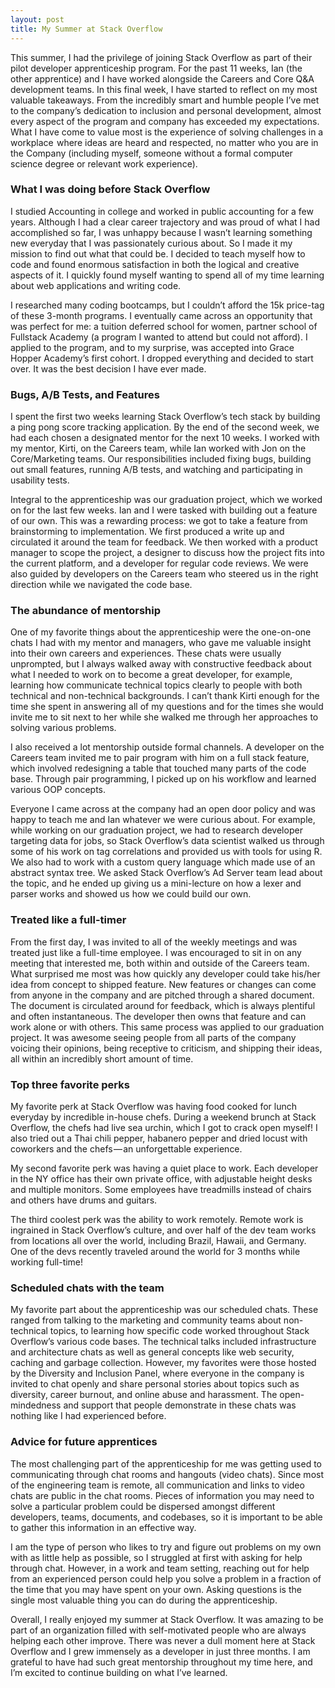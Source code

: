 ```yaml
---
layout: post
title: My Summer at Stack Overflow
---
```


This summer, I had the privilege of joining Stack Overflow as part of their pilot developer apprenticeship program. For the past 11 weeks, Ian (the other apprentice) and I have worked alongside the Careers and Core Q&A development teams. In this final week, I have started to reflect on my most valuable takeaways. From the incredibly smart and humble people I’ve met to the company’s dedication to inclusion and personal development, almost every aspect of the program and company has exceeded my expectations. What I have come to value most is the experience of solving challenges in a workplace  where ideas are heard and respected, no matter who you are in the Company (including myself, someone without a formal computer science degree or relevant work experience).

### What I was doing before Stack Overflow
I studied Accounting in college and worked in public accounting for a few years. Although I had a clear career trajectory and was proud of what I had accomplished so far, I was unhappy because I wasn’t learning something new everyday that I was passionately curious about. So I made it my mission to find out what that could be. I decided to teach myself how to code and found enormous satisfaction in both the logical and creative aspects of it. I quickly found myself wanting to spend all of my time learning about web applications and writing code. 

I researched many coding bootcamps, but I couldn’t afford the 15k price-tag of these 3-month programs. I eventually came across an opportunity that was perfect for me: a tuition deferred school for women, partner school of Fullstack Academy (a program I wanted to attend but could not afford). I applied to the program, and to my surprise, was accepted into Grace Hopper Academy’s first cohort. I dropped everything and decided to start over. It was the best decision I have ever made.


### Bugs, A/B Tests, and Features
I spent the first two weeks learning Stack Overflow’s tech stack by building a ping pong score tracking application. By the end of the second week, we had each chosen a designated mentor for the next 10 weeks. I worked with my mentor, Kirti, on the Careers team, while Ian worked with Jon on the Core/Marketing teams. Our responsibilities included fixing bugs, building out small features, running A/B tests, and watching and participating in usability tests.

Integral to the apprenticeship was our graduation project, which we worked on for the last few weeks. Ian and I were tasked with building out a feature of our own. This was a rewarding process: we got to take a feature from brainstorming to implementation. We first produced a write up and circulated it around the team for feedback. We then worked with a product manager to scope the project, a designer to discuss how the project fits into the current platform, and a developer for regular code reviews. We were also guided by developers on the Careers team who steered us in the right direction while we navigated the code base.

### The abundance of mentorship
One of my favorite things about the apprenticeship were the one-on-one chats I had with my mentor and managers, who gave me valuable insight into their own careers and experiences. These chats were usually unprompted, but I always walked away with constructive feedback about what I needed to work on to become a great developer, for example, learning how communicate technical topics clearly to people with both technical and non-technical backgrounds. I can’t thank Kirti enough for the time she spent in answering all of my questions and for the times she would invite me to sit next to her while she walked me through her approaches to solving various problems.

I also received a lot mentorship outside formal channels. A developer on the Careers team invited me to pair program with him on a full stack feature, which involved redesigning a table that touched many parts of the code base. Through pair programming, I picked up on his workflow and learned various OOP concepts.

Everyone I came across at the company had an open door policy and was happy to teach me and Ian whatever we were curious about. For example, while working on our graduation project, we had to research developer targeting data for jobs, so Stack Overflow’s data scientist walked us through some of his work on tag correlations and provided us with tools for using R. We also had to work with a custom query language which made use of an abstract syntax tree. We asked Stack Overflow’s Ad Server team lead about the topic, and he ended up giving us a mini-lecture on how a lexer and parser works and showed us how we could build our own. 

### Treated like a full-timer
From the first day, I was invited to all of the weekly meetings and was treated just like a full-time employee. I was encouraged to sit in on any meeting that interested me, both within and outside of the Careers team. What surprised me most was how quickly any developer could take his/her idea from concept to shipped feature. New features or changes can come from anyone in the company and are pitched through a shared document. The document is circulated around for feedback, which is always plentiful and often instantaneous. The developer then owns that feature and can work alone or with others. This same process was applied to our graduation project. It was awesome seeing people from all parts of the company voicing their opinions, being receptive to criticism, and shipping their ideas, all within an incredibly short amount of time.

### Top three favorite perks
My favorite perk at Stack Overflow was having food cooked for lunch everyday by incredible in-house chefs. During a weekend brunch at Stack Overflow, the chefs had live sea urchin, which I got to crack open myself! I also tried out a Thai chili pepper, habanero pepper and dried locust with coworkers and the chefs — an unforgettable experience.

My second favorite perk was having a quiet place to work. Each developer in the NY office has their own private office, with adjustable height desks and multiple monitors. Some employees have treadmills instead of chairs and others have drums and guitars. 

The third coolest perk was the ability to work remotely. Remote work is ingrained in Stack Overflow’s culture, and over half of the dev team works from locations all over the world, including Brazil, Hawaii, and Germany. One of the devs recently traveled around the world for 3 months while working full-time!

### Scheduled chats with the team
My favorite part about the apprenticeship was our scheduled chats. These ranged from talking to the marketing and community teams about non-technical topics, to learning how specific code worked throughout Stack Overflow’s various code bases. The technical talks included infrastructure and architecture chats as well as general concepts like web security, caching and garbage collection. However, my favorites were those hosted by the Diversity and Inclusion Panel, where everyone in the company is invited to chat openly and share personal stories about topics such as diversity, career burnout, and online abuse and harassment. The open-mindedness and support that people demonstrate in these chats was nothing like I had experienced before. 

### Advice for future apprentices
The most challenging part of the apprenticeship for me was getting used to communicating through chat rooms and hangouts (video chats). Since most of the engineering team is remote, all communication and links to video chats are public in the chat rooms. Pieces of information you may need to solve a particular problem could be dispersed amongst different developers, teams, documents, and codebases, so it is important to be able to gather this information in an effective way. 

I am the type of person who likes to try and figure out problems on my own with as little help as possible, so I struggled at first with asking for help through chat. However, in a work and team setting, reaching out for help from an experienced person could help you solve a problem in a fraction of the time that you may have spent on your own. Asking questions is the single most valuable thing you can do during the apprenticeship.

Overall, I really enjoyed my summer at Stack Overflow. It was amazing to be part of an organization filled with self-motivated people who are always helping each other improve. There was never a dull moment here at Stack Overflow and I grew immensely as a developer in just three months. I am grateful to have had such great mentorship throughout my time here, and I’m excited to continue building on what I’ve learned.
